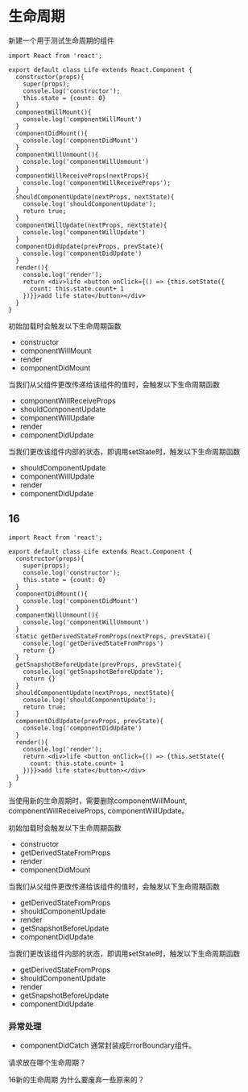 # 生命周期
新建一个用于测试生命周期的组件
```
import React from 'react';

export default class Life extends React.Component {
  constructor(props){
    super(props);
    console.log('constructor');
    this.state = {count: 0}
  }
  componentWillMount(){
    console.log('componentWillMount')
  }
  componentDidMount(){
    console.log('componentDidMount')
  }
  componentWillUnmount(){
    console.log('componentWillUnmount')
  }
  componentWillReceiveProps(nextProps){
    console.log('componentWillReceiveProps');
  }
  shouldComponentUpdate(nextProps, nextState){
    console.log('shouldComponentUpdate');
    return true;
  }
  componentWillUpdate(nextProps, nextState){
    console.log('componentWillUpdate')
  }
  componentDidUpdate(prevProps, prevState){
    console.log('componentDidUpdate')
  }
  render(){
    console.log('render');
    return <div>life <button onClick={() => {this.setState({
      count: this.state.count+ 1
    })}}>add life state</button></div>
  }
}
```
初始加载时会触发以下生命周期函数
* constructor
* componentWillMount
* render
* componentDidMount

当我们从父组件更改传递给该组件的值时，会触发以下生命周期函数
* componentWillReceiveProps
* shouldComponentUpdate
* componentWillUpdate
* render
* componentDidUpdate

当我们更改该组件内部的状态，即调用setState时，触发以下生命周期函数
* shouldComponentUpdate
* componentWillUpdate
* render
* componentDidUpdate

## 16
```
import React from 'react';

export default class Life extends React.Component {
  constructor(props){
    super(props);
    console.log('constructor');
    this.state = {count: 0}
  }
  componentDidMount(){
    console.log('componentDidMount')
  }
  componentWillUnmount(){
    console.log('componentWillUnmount')
  }
  static getDerivedStateFromProps(nextProps, prevState){
    console.log('getDerivedStateFromProps')
    return {}
  }
  getSnapshotBeforeUpdate(prevProps, prevState){
    console.log('getSnapshotBeforeUpdate');
    return {}
  }
  shouldComponentUpdate(nextProps, nextState){
    console.log('shouldComponentUpdate');
    return true;
  }
  componentDidUpdate(prevProps, prevState){
    console.log('componentDidUpdate')
  }
  render(){
    console.log('render');
    return <div>life <button onClick={() => {this.setState({
      count: this.state.count+ 1
    })}}>add life state</button></div>
  }
}
```
当使用新的生命周期时，需要删除componentWillMount, componentWillReceiveProps, componentWillUpdate。  

初始加载时会触发以下生命周期函数
* constructor
* getDerivedStateFromProps
* render
* componentDidMount

当我们从父组件更改传递给该组件的值时，会触发以下生命周期函数
* getDerivedStateFromProps
* shouldComponentUpdate
* render
* getSnapshotBeforeUpdate
* componentDidUpdate

当我们更改该组件内部的状态，即调用setState时，触发以下生命周期函数
* getDerivedStateFromProps
* shouldComponentUpdate
* render
* getSnapshotBeforeUpdate
* componentDidUpdate

### 异常处理
* componentDidCatch
通常封装成ErrorBoundary组件。

请求放在哪个生命周期？

16新的生命周期 为什么要废弃一些原来的？